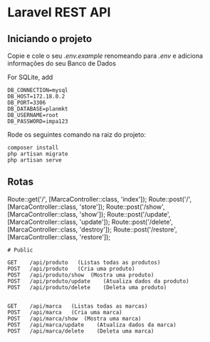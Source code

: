 # Laravel REST API

## Iniciando o projeto


Copie e cole o seu *.env.example* renomeando para *.env* e adiciona informações do seu Banco de Dados

For SQLite, add
```
DB_CONNECTION=mysql
DB_HOST=172.18.0.2
DB_PORT=3306
DB_DATABASE=planmkt
DB_USERNAME=root
DB_PASSWORD=impa123
```

Rode os seguintes comando na raiz do projeto:

```
composer install
php artisan migrate
php artisan serve
```

## Rotas
Route::get('/', [MarcaController::class, 'index']);
Route::post('/', [MarcaController::class, 'store']);
Route::post('/show', [MarcaController::class, 'show']);
Route::post('/update', [MarcaController::class, 'update']);
Route::post('/delete', [MarcaController::class, 'destroy']);
Route::post('/restore', [MarcaController::class, 'restore']);
```
# Public

GET    /api/produto   (Listas todas as produtos)
POST   /api/produto   (Cria uma produto)
POST   /api/produto/show  (Mostra uma produto)
POST   /api/produto/update    (Atualiza dados da produto)
POST   /api/produto/delete    (Deleta uma produto)


GET    /api/marca   (Listas todas as marcas)
POST   /api/marca   (Cria uma marca)
POST   /api/marca/show  (Mostra uma marca)
POST   /api/marca/update    (Atualiza dados da marca)
POST   /api/marca/delete    (Deleta uma marca)


```
